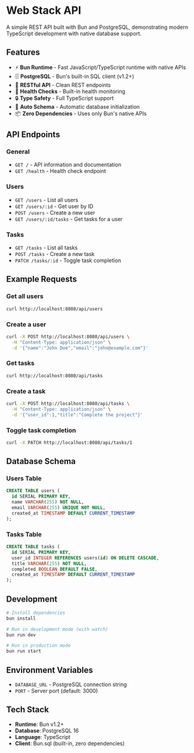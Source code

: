 # Web Stack API

A simple REST API built with Bun and PostgreSQL, demonstrating modern TypeScript development with native database support.

## Features

- ⚡ **Bun Runtime** - Fast JavaScript/TypeScript runtime with native APIs
- 🗄️ **PostgreSQL** - Bun's built-in SQL client (v1.2+)
- 🔄 **RESTful API** - Clean REST endpoints
- 🏥 **Health Checks** - Built-in health monitoring
- 🔒 **Type Safety** - Full TypeScript support
- 🚀 **Auto Schema** - Automatic database initialization
- 📦 **Zero Dependencies** - Uses only Bun's native APIs

## API Endpoints

### General
- `GET /` - API information and documentation
- `GET /health` - Health check endpoint

### Users
- `GET /users` - List all users
- `GET /users/:id` - Get user by ID
- `POST /users` - Create a new user
- `GET /users/:id/tasks` - Get tasks for a user

### Tasks
- `GET /tasks` - List all tasks
- `POST /tasks` - Create a new task
- `PATCH /tasks/:id` - Toggle task completion

## Example Requests

### Get all users
```bash
curl http://localhost:8080/api/users
```

### Create a user
```bash
curl -X POST http://localhost:8080/api/users \
  -H "Content-Type: application/json" \
  -d '{"name":"John Doe","email":"john@example.com"}'
```

### Get tasks
```bash
curl http://localhost:8080/api/tasks
```

### Create a task
```bash
curl -X POST http://localhost:8080/api/tasks \
  -H "Content-Type: application/json" \
  -d '{"user_id":1,"title":"Complete the project"}'
```

### Toggle task completion
```bash
curl -X PATCH http://localhost:8080/api/tasks/1
```

## Database Schema

### Users Table
```sql
CREATE TABLE users (
  id SERIAL PRIMARY KEY,
  name VARCHAR(255) NOT NULL,
  email VARCHAR(255) UNIQUE NOT NULL,
  created_at TIMESTAMP DEFAULT CURRENT_TIMESTAMP
);
```

### Tasks Table
```sql
CREATE TABLE tasks (
  id SERIAL PRIMARY KEY,
  user_id INTEGER REFERENCES users(id) ON DELETE CASCADE,
  title VARCHAR(255) NOT NULL,
  completed BOOLEAN DEFAULT FALSE,
  created_at TIMESTAMP DEFAULT CURRENT_TIMESTAMP
);
```

## Development

```bash
# Install dependencies
bun install

# Run in development mode (with watch)
bun run dev

# Run in production mode
bun run start
```

## Environment Variables

- `DATABASE_URL` - PostgreSQL connection string
- `PORT` - Server port (default: 3000)

## Tech Stack

- **Runtime**: Bun v1.2+
- **Database**: PostgreSQL 16
- **Language**: TypeScript
- **Client**: Bun.sql (built-in, zero dependencies)

